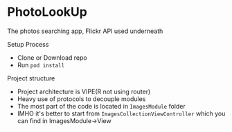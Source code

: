 # PhotoLookUp
The photos searching app, Flickr API used underneath

Setup Process
* Clone or Download repo
* Run `pod install`

Project structure
* Project architecture is VIPE(R not using router)
* Heavy use of protocols to decouple modules
* The most part of the code is located in `ImagesModule` folder
* IMHO it's better to start from `ImagesCollectionViewController` which you can find in ImagesModule->View
